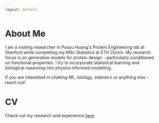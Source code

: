 ```yaml
---
layout: default
---
```


# About Me

I am a visiting researcher in Possu Huang's Protein Engineering lab at Stanford while completing my MSc Statistics at ETH Zürich. My research focus is on generative models for protein design - particularly conditioned on functional properties. I try to incorporate statistical learning and biological reasoning into physics informed modelling. 

If you are interested in chatting ML, biology, statistics or anything else - reach out!


# CV
Check out my research and experience [here](./cv.pdf)
